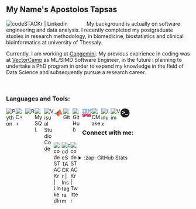 ## My Name's Apostolos Tapsas 
[<img align="left" alt="codeSTACKr | LinkedIn" width="220px" src="https://user-images.githubusercontent.com/39501690/147421528-ee295a49-cbc4-49ce-86db-5ede2b08eadf.png" />][linkedin]
My background is actually on software engineering and data analysis. I recently completed my postgraduate studies in research methodology, in biomedicine, biostatistics and clinical bioinformatics at university of Thessaly.

Currently, I am working at [Capgemini][Capgemin]. My previous expirience in coding was at [VectorCamp][vectorcamp] as ML/SIMD Software Engineer, in the future i planning to undertake a PhD program in order to expand my knowledge in the field of Data Science and subsequently pursue a research career.

<br />

### Languages and Tools:
[<img align="left" alt="Python" width="26px" src="https://cdn.jsdelivr.net/gh/devicons/devicon/icons/python/python-original.svg" />][python]
[<img align="left" alt="C++" width="26px" src="https://cdn.jsdelivr.net/gh/devicons/devicon/icons/cplusplus/cplusplus-original.svg" />][cpp]
[<img align="left" alt="R" width="26px" src="https://cdn.jsdelivr.net/gh/devicons/devicon/icons/r/r-original.svg" />][Rpp]
[<img align="left" alt="MySQL" width="26px" src="https://cdn.jsdelivr.net/gh/devicons/devicon/icons/mysql/mysql-original-wordmark.svg" />][msql]
[<img align="left" alt="Visual Studio Code" width="26px" src="https://cdn.jsdelivr.net/gh/devicons/devicon/icons/vscode/vscode-original.svg" />][vscode]
[<img align="left" alt="matlab" width="26px" src="https://github.com/devicons/devicon/blob/v2.14.0/icons/matlab/matlab-original.svg" />][matlab]
[<img align="left" alt="Git" width="26px" src="https://cdn.jsdelivr.net/gh/devicons/devicon/icons/git/git-original.svg" />][git]
[<img align="left" alt="GitHub" width="26px" src="https://cdn.jsdelivr.net/gh/devicons/devicon/icons/github/github-original-wordmark.svg" />][github]
[<img align="left" alt="SPSS" width="26px" src="https://github.com/devicons/devicon/blob/v2.14.0/icons/spss/spss-original.svg" />][SPSS]
[<img align="left" alt="CMake" width="26px" src="https://upload.wikimedia.org/wikipedia/commons/1/13/Cmake.svg" />][cmake]
[<img align="left" alt="Linux" width="26px" src="https://cdn.jsdelivr.net/gh/devicons/devicon/icons/linux/linux-original.svg" />][bash]
[<img align="left" alt="Vim" width="26px" src="https://cdn.jsdelivr.net/gh/devicons/devicon/icons/vim/vim-original.svg" />][vim]
[<img align="left" alt="Terminal" width="26px" src="https://raw.githubusercontent.com/github/explore/80688e429a7d4ef2fca1e82350fe8e3517d3494d/topics/terminal/terminal.png" />][bash]

<br />
<br />


### Connect with me:
[<img align="left" alt="codeSTACKr | LinkedIn" width="22px" src="https://cdn.jsdelivr.net/gh/devicons/devicon/icons/linkedin/linkedin-original.svg" />][linkedin]
[<img align="left" alt="codeSTACKr | Instagram" width="24px" src="https://img.icons8.com/fluency/240/000000/instagram-new.png" />][instagram]
[<img align="left" alt="codeSTACKr | Twitter" width="22px" src="https://cdn.jsdelivr.net/gh/devicons/devicon/icons/twitter/twitter-original.svg" />][twitter]

<br />
<br />

<details>
  <summary>:zap: GitHub Stats</summary>

  <img align="left" alt="Apostolos's GitHub Stats" src="https://github-readme-stats.vercel.app/api?username=Apostolos00tapsas&show_icons=true&theme=dracula" />

</details>

[Capgemin]: https://capgemini-engineering.com/de/en/ 
[vectorcamp]: https://github.com/VectorCamp
[twitter]: https://twitter.com/paul_tapsas
[instagram]: https://www.instagram.com/tolis_tps/
[linkedin]: https://www.linkedin.com/in/apostolos-tapsas-6ba4a6b0/
[vscode]: https://vscode.dev/
[git]: https://git-scm.com/book/en/v2
[github]: https://github.com/
[python]: https://www.python.org/
[cpp]: https://isocpp.org/get-started
[Rpp]: https://www.r-project.org/
[msql]: https://www.mysql.com/
[bash]: https://ubuntu.com/tutorials/command-line-for-beginners#1-overview
[cmake]: https://cmake.org/
[vim]: https://www.vim.org/
[SPSS]: https://www.ibm.com/products/spss-statistics
[matlab]: https://www.mathworks.com/products/matlab.html
